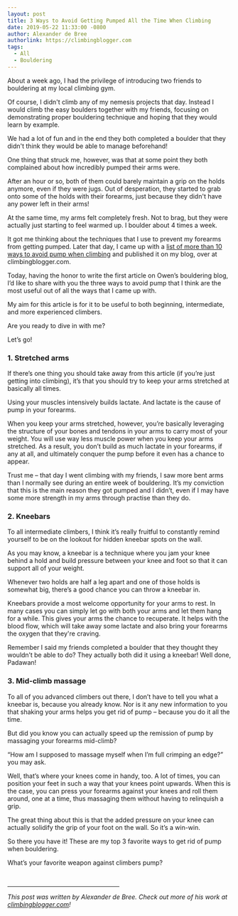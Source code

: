 ```yaml
---
layout: post
title: 3 Ways to Avoid Getting Pumped All the Time When Climbing
date: 2019-05-22 11:33:00 -0800
author: Alexander de Bree
authorlink: https://climbingblogger.com
tags:
  - All
  - Bouldering
---
```


About a week ago, I had the privilege of introducing two friends to bouldering at my local climbing gym.

Of course, I didn't climb any of my nemesis projects that day. Instead I would climb the easy boulders together with my friends, focusing on demonstrating proper bouldering technique and hoping that they would learn by example.

We had a lot of fun and in the end they both completed a boulder that they didn't think they would be able to manage beforehand!

One thing that struck me, however, was that at some point they both complained about how incredibly pumped their arms were.

After an hour or so, both of them could barely maintain a grip on the holds anymore, even if they were jugs. Out of desperation, they started to grab onto some of the holds with their forearms, just because they didn't have any power left in their arms!

At the same time, my arms felt completely fresh. Not to brag, but they were actually just starting to feel warmed up. I boulder about 4 times a week.

It got me thinking about the techniques that I use to prevent my forearms from getting pumped. Later that day, I came up with a [list of more than 10 ways to avoid pump when climbing](https://climbingblogger.com/how-to-avoid-pump-when-climbing) and published it on my blog, over at climbingblogger.com.

Today, having the honor to write the first article on Owen’s bouldering blog, I’d like to share with you the three ways to avoid pump that I think are the most useful out of all the ways that I came up with.

My aim for this article is for it to be useful to both beginning, intermediate, and more experienced climbers.

Are you ready to dive in with me?

Let’s go!

### **1. Stretched arms**

If there’s one thing you should take away from this article (if you’re just getting into climbing), it’s that you should try to keep your arms stretched at basically all times.

Using your muscles intensively builds lactate. And lactate is the cause of pump in your forearms.

When you keep your arms stretched, however, you’re basically leveraging the structure of your bones and tendons in your arms to carry most of your weight. You will use way less muscle power when you keep your arms stretched. As a result, you don’t build as much lactate in your forearms, if any at all, and ultimately conquer the pump before it even has a chance to appear.

Trust me – that day I went climbing with my friends, I saw more bent arms than I normally see during an entire week of bouldering. It’s my conviction that this is the main reason they got pumped and I didn’t, even if I may have some more strength in my arms through practise than they do.

### **2. Kneebars**

To all intermediate climbers, I think it’s really fruitful to constantly remind yourself to be on the lookout for hidden kneebar spots on the wall.

As you may know, a kneebar is a technique where you jam your knee behind a hold and build pressure between your knee and foot so that it can support all of your weight.

Whenever two holds are half a leg apart and one of those holds is somewhat big, there’s a good chance you can throw a kneebar in.

Kneebars provide a most welcome opportunity for your arms to rest. In many cases you can simply let go with both your arms and let them hang for a while. This gives your arms the chance to recuperate. It helps with the blood flow, which will take away some lactate and also bring your forearms the oxygen that they're craving.  

Remember I said my friends completed a boulder that they thought they wouldn’t be able to do? They actually both did it using a kneebar! Well done, Padawan!

### **3. Mid-climb massage**

To all of you advanced climbers out there, I don’t have to tell you what a kneebar is, because you already know. Nor is it any new information to you that shaking your arms helps you get rid of pump – because you do it all the time.

But did you know you can actually speed up the remission of pump by massaging your forearms mid-climb?

“How am I supposed to massage myself when I’m full crimping an edge?” you may ask.

Well, that’s where your knees come in handy, too. A lot of times, you can position your feet in such a way that your knees point upwards. When this is the case, you can press your forearms against your knees and roll them around, one at a time, thus massaging them without having to relinquish a grip.

The great thing about this is that the added pressure on your knee can actually solidify the grip of your foot on the wall. So it’s a win-win.

So there you have it! These are my top 3 favorite ways to get rid of pump when bouldering.

What’s your favorite weapon against climbers pump?

<br>

<hr width="50%">

_This post was written by Alexander de Bree. Check out more of his work at [climbingblogger.com](https://climbingblogger.com/)!_
